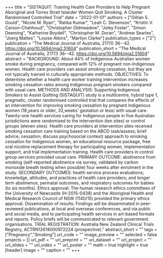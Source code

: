 +++
title = "SISTAQUIT: Training Health Care Providers to Help Pregnant Aboriginal and Torres Strait Islander Women Quit Smoking. A Cluster Randomised Controlled Trial"
date = "2022-01-01"
authors = ["Gillian S. Gould", "Nicole M. Ryan", "Ratika Kumar", "Leah C. Stevenson", "Kristin V. Carson-Chahhoud", "Christopher Oldmeadow", "Joley Foster", "Simon Deeming", "Katherine Boydell", "Christopher M. Doran", "Andrew Searles", "Joerg Mattes", "Louise Atkins", "Marilyn Clarke"]
publication_types = ["2"]
publication = "The Medical Journal of Australia, 217(1) 36--42. https://doi.org/10.5694/mja2.51604"
publication_short = "The Medical Journal of Australia, 217(1) 36--42. https://doi.org/10.5694/mja2.51604"
abstract = "BACKGROUND: About 44% of Indigenous Australian women smoke during pregnancy, compared with 12% of pregnant non-Indigenous women. Health care providers can assist smoking cessation, but they are not typically trained in culturally appropriate methods. OBJECTIVES: To determine whether a health care worker training intervention increases smoking cessation rates among Indigenous pregnant smokers compared with usual care. METHODS AND ANALYSIS: Supporting Indigenous Smokers to Assist Quitting (SISTAQUIT) study is a multicentre, hybrid type 1, pragmatic, cluster randomised controlled trial that compares the effects of an intervention for improving smoking cessation by pregnant Indigenous women (16,years or older, 32,weeks' gestation or less) with usual care. Twenty-one health services caring for Indigenous people in five Australian jurisdictions were randomised to the intervention (ten sites) or control groups (eleven sites). Health care providers at intervention sites received smoking cessation care training based on the ABCD (ask/assess; brief advice; cessation; discuss psychosocial context) approach to smoking cessation for Indigenous women, an educational resource package, free oral nicotine replacement therapy for participating women, implementation support, and trial implementation training. Health care providers in control group services provided usual care. PRIMARY OUTCOME: abstinence from smoking (self-reported abstinence via survey, validated by carbon monoxide breath testing when possible) four weeks after enrolment in the study. SECONDARY OUTCOMES: health service process evaluations; knowledge, attitudes, and practices of health care providers; and longer term abstinence, perinatal outcomes, and respiratory outcomes for babies (to six months). Ethics approval: The human research ethics committees of the University of Newcastle (H-2015-0438) and the Aboriginal Health and Medical Research Council of NSW (1140/15) provided the primary ethics approval. Dissemination of results: Findings will be disseminated in peer-reviewed publications, at local and overseas conferences, and via public and social media, and to participating health services in art-based formats and reports. Policy briefs will be communicated to relevant government organisations. TRIAL REGISTRATION: Australia New Zealand Clinical Trials Registry, ACTRN12618000972224 (prospective)."
abstract_short = ""
tags = ["Pregnancy","Smoking"]
url_code = ""
image_preview = ""
selected = false
projects = []
url_pdf = ""
url_preprint = ""
url_dataset = ""
url_project = ""
url_slides = ""
url_video = ""
url_poster = ""
math = true
highlight = true
[header]
image = ""
caption = ""
+++
